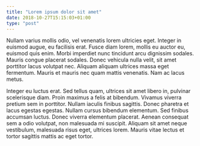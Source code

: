 ```yaml
---
title: "Lorem ipsum dolor sit amet"
date: 2018-10-27T15:15:03+01:00
type: "post"
---
```


Nullam varius mollis odio, vel venenatis lorem ultricies eget. Integer in euismod augue, eu facilisis erat. Fusce diam lorem, mollis eu auctor eu, euismod quis enim. Morbi imperdiet nunc tincidunt arcu dignissim sodales. Mauris congue placerat sodales. Donec vehicula nulla velit, sit amet porttitor lacus volutpat nec. Aliquam aliquam ultrices massa eget fermentum. Mauris et mauris nec quam mattis venenatis. Nam ac lacus metus. 

Integer eu luctus erat. Sed tellus quam, ultrices sit amet libero in, pulvinar scelerisque diam. Proin maximus a felis at bibendum. Vivamus viverra pretium sem in porttitor. Nullam iaculis finibus sagittis. Donec pharetra et lacus egestas egestas. Nullam cursus bibendum elementum. Sed finibus accumsan luctus. Donec viverra elementum placerat. Aenean consequat sem a odio volutpat, non malesuada mi suscipit. Aliquam sit amet neque vestibulum, malesuada risus eget, ultrices lorem. Mauris vitae lectus et tortor sagittis mattis ac eget tortor. 

